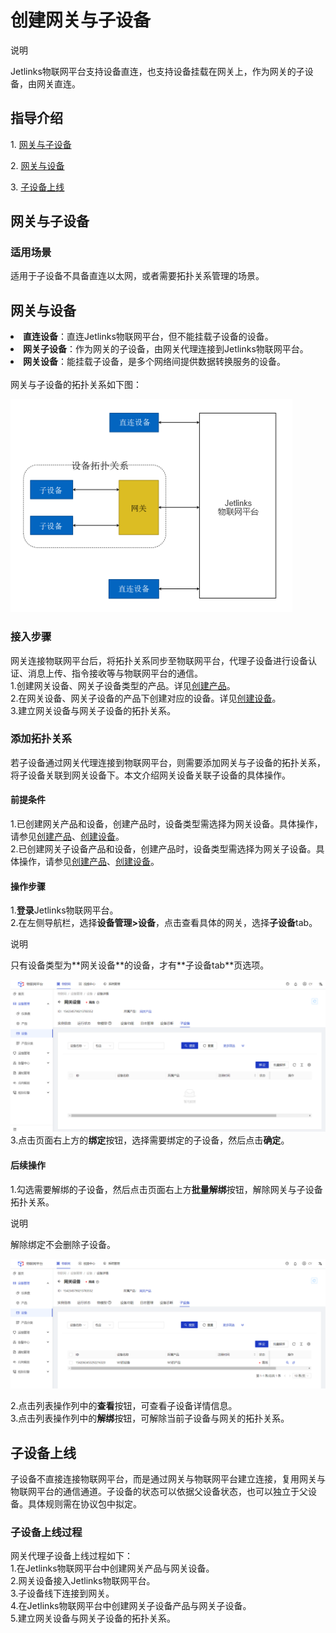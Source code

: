 # 创建网关与子设备

<div class='explanation primary'>
  <p class='explanation-title-warp'>
    <span class='iconfont icon-bangzhu explanation-icon'></span>
    <span class='explanation-title font-weight'>说明</span>
  </p>
Jetlinks物联网平台支持设备直连，也支持设备挂载在网关上，作为网关的子设备，由网关直连。
</div>

## 指导介绍

  <p>1. <a href="/Device_access/Create_gateways_and_sub_devices3.3.html#网关与子设备">网关与子设备</a></p>
  <p>2. <a href="/Device_access/Create_gateways_and_sub_devices3.3.html#网关与子设备">网关与设备</a></p>
  <p>3. <a href="/Device_access/Create_gateways_and_sub_devices3.3.html#子设备上线">子设备上线</a></p>

## 网关与子设备

### 适用场景
适用于子设备不具备直连以太网，或者需要拓扑关系管理的场景。

## 网关与设备
<li><span style='font-weight:600'>直连设备</span>：直连Jetlinks物联网平台，但不能挂载子设备的设备。
<li><span style='font-weight:600'>网关子设备</span>：作为网关的子设备，由网关代理连接到Jetlinks物联网平台。
<li><span style='font-weight:600'>网关设备</span>：能挂载子设备，是多个网络间提供数据转换服务的设备。</li><br />
网关与子设备的拓扑关系如下图：

![](./img/09.png)

### 接入步骤
网关连接物联网平台后，将拓扑关系同步至物联网平台，代理子设备进行设备认证、消息上传、指令接收等与物联网平台的通信。</br>
1.创建网关设备、网关子设备类型的产品。详见[创建产品](../Device_access/Create_product3.1.md)。</br>
2.在网关设备、网关子设备的产品下创建对应的设备。详见[创建设备](../Device_access/Create_Device3.2.md)。</br>
3.建立网关设备与网关子设备的拓扑关系。<br />


### 添加拓扑关系
若子设备通过网关代理连接到物联网平台，则需要添加网关与子设备的拓扑关系，将子设备关联到网关设备下。本文介绍网关设备关联子设备的具体操作。<br />

#### 前提条件
1.已创建网关产品和设备，创建产品时，设备类型需选择为网关设备。具体操作，请参见[创建产品](../Device_access/Create_product3.1.md)、[创建设备](../Device_access/Create_Device3.2.md)。</br>
2.已创建网关子设备产品和设备，创建产品时，设备类型需选择为网关子设备。具体操作，请参见[创建产品](../Device_access/Create_product3.1.md)、[创建设备](../Device_access/Create_Device3.2.md)。</br>

#### 操作步骤
1.**登录**Jetlinks物联网平台。</br>
2.在左侧导航栏，选择**设备管理>设备**，点击查看具体的网关，选择**子设备**tab。</br>
<div class='explanation primary'>
  <p class='explanation-title-warp'>
    <span class='iconfont icon-bangzhu explanation-icon'></span>
    <span class='explanation-title font-weight'>说明</span>
  </p>
  只有设备类型为**网关设备**的设备，才有**子设备tab**页选项。
</div>

![](./img/10.png)
3.点击页面右上方的**绑定**按钮，选择需要绑定的子设备，然后点击**确定**。</br>


#### 后续操作
1.勾选需要解绑的子设备，然后点击页面右上方**批量解绑**按钮，解除网关与子设备拓扑关系。</br>

<div class='explanation primary'>
  <p class='explanation-title-warp'>
    <span class='iconfont icon-bangzhu explanation-icon'></span>
    <span class='explanation-title font-weight'>说明</span>
  </p>
解除绑定不会删除子设备。
</div>


![](./img/11.png)

2.点击列表操作列中的**查看**按钮，可查看子设备详情信息。</br>
3.点击列表操作列中的**解绑**按钮，可解除当前子设备与网关的拓扑关系。</br>

## 子设备上线

子设备不直接连接物联网平台，而是通过网关与物联网平台建立连接，复用网关与物联网平台的通信通道。子设备的状态可以依据父设备状态，也可以独立于父设备。具体规则需在协议包中拟定。

### 子设备上线过程
网关代理子设备上线过程如下：</br>
1.在Jetlinks物联网平台中创建网关产品与网关设备。</br>
2.网关设备接入Jetlinks物联网平台。</br>
3.子设备线下连接到网关。</br>
4.在Jetlinks物联网平台中创建网关子设备产品与网关子设备。</br>
5.建立网关设备与网关子设备的拓扑关系。</br>

